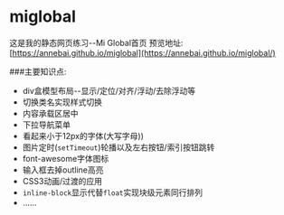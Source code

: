 # miglobal
这是我的静态网页练习--Mi Global首页
预览地址: [https://annebai.github.io/miglobal](https://annebai.github.io/miglobal/)

###主要知识点:
+ div盒模型布局--显示/定位/对齐/浮动/去除浮动等
+ 切换类名实现样式切换
+ 内容承载区居中
+ 下拉导航菜单
+ 看起来小于12px的字体(大写字母))
+ 图片定时(`setTimeout`)轮播以及左右按钮/索引按钮跳转
+ font-awesome字体图标
+ 输入框去掉outline高亮
+ CSS3动画/过渡的应用
+ `inline-block`显示代替`float`实现块级元素同行排列
+ ......
